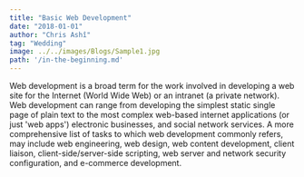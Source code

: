```yaml
---
title: "Basic Web Development"
date: "2018-01-01"
author: "Chris Ashî"
tag: "Wedding"
image: ../../images/Blogs/Sample1.jpg
path: '/in-the-beginning.md'
---
```

Web development is a broad term for the work involved in developing a web site for the Internet (World Wide Web) or an intranet (a private network). Web development can range from developing the simplest static single page of plain text to the most complex web-based internet applications (or just 'web apps') electronic businesses, and social network services. A more comprehensive list of tasks to which web development commonly refers, may include web engineering, web design, web content development, client liaison, client-side/server-side scripting, web server and network security configuration, and e-commerce development.